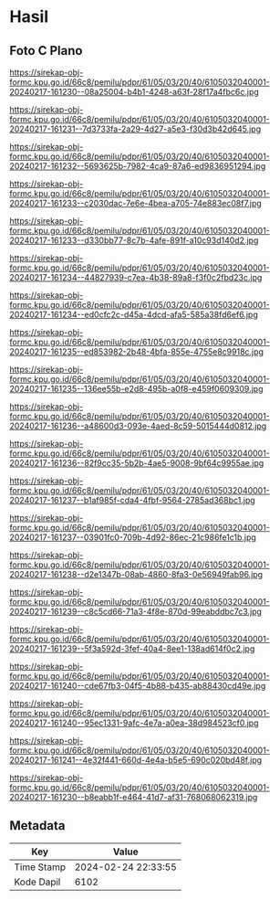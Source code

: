 # Hasil

## Foto C Plano

https://sirekap-obj-formc.kpu.go.id/66c8/pemilu/pdpr/61/05/03/20/40/6105032040001-20240217-161230--08a25004-b4b1-4248-a63f-28f17a4fbc6c.jpg

https://sirekap-obj-formc.kpu.go.id/66c8/pemilu/pdpr/61/05/03/20/40/6105032040001-20240217-161231--7d3733fa-2a29-4d27-a5e3-f30d3b42d645.jpg

https://sirekap-obj-formc.kpu.go.id/66c8/pemilu/pdpr/61/05/03/20/40/6105032040001-20240217-161232--5693625b-7982-4ca9-87a6-ed9836951294.jpg

https://sirekap-obj-formc.kpu.go.id/66c8/pemilu/pdpr/61/05/03/20/40/6105032040001-20240217-161233--c2030dac-7e6e-4bea-a705-74e883ec08f7.jpg

https://sirekap-obj-formc.kpu.go.id/66c8/pemilu/pdpr/61/05/03/20/40/6105032040001-20240217-161233--d330bb77-8c7b-4afe-891f-a10c93d140d2.jpg

https://sirekap-obj-formc.kpu.go.id/66c8/pemilu/pdpr/61/05/03/20/40/6105032040001-20240217-161234--44827939-c7ea-4b38-89a8-f3f0c2fbd23c.jpg

https://sirekap-obj-formc.kpu.go.id/66c8/pemilu/pdpr/61/05/03/20/40/6105032040001-20240217-161234--ed0cfc2c-d45a-4dcd-afa5-585a38fd6ef6.jpg

https://sirekap-obj-formc.kpu.go.id/66c8/pemilu/pdpr/61/05/03/20/40/6105032040001-20240217-161235--ed853982-2b48-4bfa-855e-4755e8c9918c.jpg

https://sirekap-obj-formc.kpu.go.id/66c8/pemilu/pdpr/61/05/03/20/40/6105032040001-20240217-161235--136ee55b-e2d8-495b-a0f8-e459f0609309.jpg

https://sirekap-obj-formc.kpu.go.id/66c8/pemilu/pdpr/61/05/03/20/40/6105032040001-20240217-161236--a48600d3-093e-4aed-8c59-5015444d0812.jpg

https://sirekap-obj-formc.kpu.go.id/66c8/pemilu/pdpr/61/05/03/20/40/6105032040001-20240217-161236--82f9cc35-5b2b-4ae5-9008-9bf64c9955ae.jpg

https://sirekap-obj-formc.kpu.go.id/66c8/pemilu/pdpr/61/05/03/20/40/6105032040001-20240217-161237--b1af985f-cda4-4fbf-9564-2785ad368bc1.jpg

https://sirekap-obj-formc.kpu.go.id/66c8/pemilu/pdpr/61/05/03/20/40/6105032040001-20240217-161237--03901fc0-709b-4d92-86ec-21c986fe1c1b.jpg

https://sirekap-obj-formc.kpu.go.id/66c8/pemilu/pdpr/61/05/03/20/40/6105032040001-20240217-161238--d2e1347b-08ab-4860-8fa3-0e56949fab96.jpg

https://sirekap-obj-formc.kpu.go.id/66c8/pemilu/pdpr/61/05/03/20/40/6105032040001-20240217-161239--c8c5cd66-71a3-4f8e-870d-99eabddbc7c3.jpg

https://sirekap-obj-formc.kpu.go.id/66c8/pemilu/pdpr/61/05/03/20/40/6105032040001-20240217-161239--5f3a592d-3fef-40a4-8ee1-138ad614f0c2.jpg

https://sirekap-obj-formc.kpu.go.id/66c8/pemilu/pdpr/61/05/03/20/40/6105032040001-20240217-161240--cde67fb3-04f5-4b88-b435-ab88430cd49e.jpg

https://sirekap-obj-formc.kpu.go.id/66c8/pemilu/pdpr/61/05/03/20/40/6105032040001-20240217-161240--95ec1331-9afc-4e7a-a0ea-38d984523cf0.jpg

https://sirekap-obj-formc.kpu.go.id/66c8/pemilu/pdpr/61/05/03/20/40/6105032040001-20240217-161241--4e32f441-660d-4e4a-b5e5-690c020bd48f.jpg

https://sirekap-obj-formc.kpu.go.id/66c8/pemilu/pdpr/61/05/03/20/40/6105032040001-20240217-161230--b8eabb1f-e464-41d7-af31-768068062319.jpg


## Metadata

| Key        | Value               |
| ---------- | ------------------- |
| Time Stamp | 2024-02-24 22:33:55 |
| Kode Dapil | 6102                |



